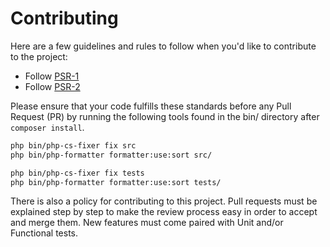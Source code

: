 # Contributing

Here are a few guidelines and rules to follow when you'd like to contribute to the project:

- Follow [PSR-1](http://www.php-fig.org/psr/1/) 
- Follow [PSR-2](http://www.php-fig.org/psr/2/) 
 
Please ensure that your code fulfills these standards before any Pull Request (PR) by running the following tools found in the bin/ directory after `composer install`.

``` bash
php bin/php-cs-fixer fix src
php bin/php-formatter formatter:use:sort src/

php bin/php-cs-fixer fix tests
php bin/php-formatter formatter:use:sort tests/
```

There is also a policy for contributing to this project. Pull requests must be explained step by step to make the review process easy in order to accept and merge them. New features must come paired with Unit and/or Functional
tests.
